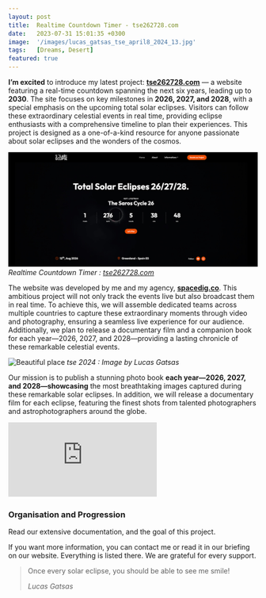 ```yaml
---
layout: post
title:  Realtime Countdown Timer - tse262728.com
date:   2023-07-31 15:01:35 +0300
image:  '/images/lucas_gatsas_tse_april8_2024_13.jpg'
tags:   [Dreams, Desert]
featured: true
---
```

<strong>I’m excited</strong> to introduce my latest project: <strong><a href="https://tse262728.com" target="_blank">tse262728.com</a></strong> — a website featuring a real-time countdown spanning the next six years, leading up to <strong>2030</strong>. The site focuses on key milestones in  <strong>2026, 2027, and 2028</strong>, with a special emphasis on the upcoming total solar eclipses. Visitors can follow these extraordinary celestial events in real time, providing eclipse enthusiasts with a comprehensive timeline to plan their experiences. This project is designed as a one-of-a-kind resource for anyone passionate about solar eclipses and the wonders of the cosmos.

<div class="gallery-box">
  <div class="gallery">
    <img src="/images/tse262728.jpg">
  </div>
  <em>Realtime Countdown Timer :  <a href="https://tse262728.com/" target="_blank">tse262728.com</a></em>
</div>


The website was developed by me and my agency, <strong><a href="https://spacedig.co" target="_blank">spacedig.co</a></strong>. This ambitious project will not only track the events live but also broadcast them in real time. To achieve this, we will assemble dedicated teams across multiple countries to capture these extraordinary moments through video and photography, ensuring a seamless live experience for our audience. Additionally, we plan to release a documentary film and a companion book for each year—2026, 2027, and 2028—providing a lasting chronicle of these remarkable celestial events.


![Beautiful place]({{site.baseurl}}/images/lucas_gatsas_tse_april8_2024_16.jpg)
*tse 2024 : Image by Lucas Gatsas*

Our mission is to publish a stunning photo book <strong>each year—2026, 2027, and 2028—showcasing</strong> the most breathtaking images captured during these remarkable solar eclipses. In addition, we will release a documentary film for each eclipse, featuring the finest shots from talented photographers and astrophotographers around the globe.




<p><iframe src="https://www.youtube.com/embed/XG1TmhQZuNw" frameborder="0" allowfullscreen></iframe></p>

<h3>Organisation and Progression</h3>
Read our extensive documentation, and the goal of this project.

If you want more information, you can contact me or read it in our briefing on our website. Everything is listed there. We are grateful for every support.

> Once every solar eclipse, you should be able to see me smile! 
>
> <cite>Lucas Gatsas</cite>

